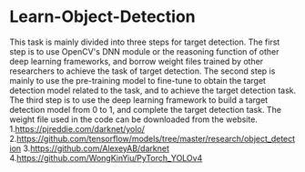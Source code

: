 # Learn-Object-Detection
This task is mainly divided into three steps for target detection. The first step is to use OpenCV's DNN module or the reasoning function of other deep learning frameworks, and borrow weight files trained by other researchers to achieve the task of target detection. The second step is mainly to use the pre-training model to fine-tune to obtain the target detection model related to the task, and to achieve the target detection task. The third step is to use the deep learning framework to build a target detection model from 0 to 1, and complete the target detection task.
The weight file used in the code can be downloaded from the website.
1.https://pjreddie.com/darknet/yolo/
2.https://github.com/tensorflow/models/tree/master/research/object_detection
3.https://github.com/AlexeyAB/darknet
4.https://github.com/WongKinYiu/PyTorch_YOLOv4
